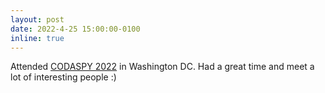 ```yaml
---
layout: post
date: 2022-4-25 15:00:00-0100
inline: true
---
```


Attended [CODASPY 2022](http://www.codaspy.org/2022/program.html) in Washington DC. Had a great time and meet a lot of interesting people :) 
